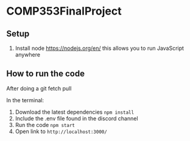 # COMP353FinalProject

## Setup
1. Install node https://nodejs.org/en/ this allows you to run JavaScript anywhere

## How to run the code

After doing a git fetch pull

In the terminal:
1. Download the latest dependencies `npm install`
2. Include the .env file found in the discord channel
3. Run the code `npm start`
4. Open link to `http://localhost:3000/`
